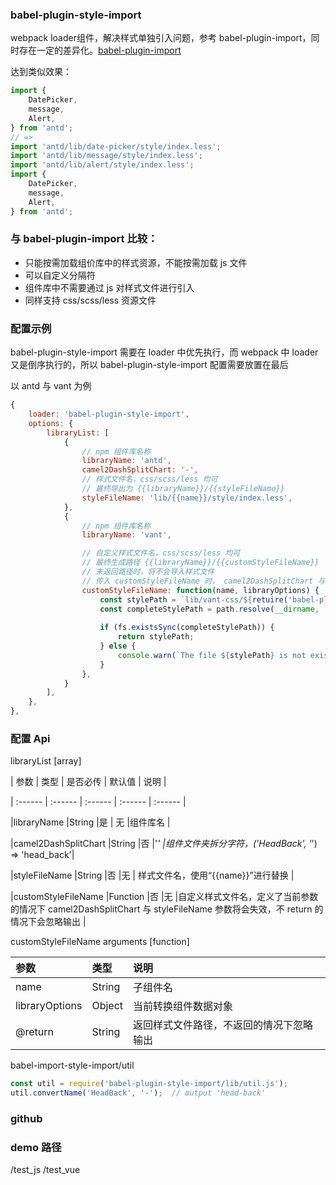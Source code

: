 ### babel-plugin-style-import

webpack loader组件，解决样式单独引入问题，参考 babel-plugin-import，同时存在一定的差异化。[babel-plugin-import](https://github.com/ant-design/babel-plugin-import)

达到类似效果：
``` javascript
import {
    DatePicker, 
    message, 
    Alert,
} from 'antd';
// => 
import 'antd/lib/date-picker/style/index.less';
import 'antd/lib/message/style/index.less';
import 'antd/lib/alert/style/index.less';
import {
    DatePicker, 
    message, 
    Alert,
} from 'antd';
```

### 与 babel-plugin-import 比较：
- 只能按需加载组价库中的样式资源，不能按需加载 js 文件
- 可以自定义分隔符
- 组件库中不需要通过 js 对样式文件进行引入
- 同样支持 css/scss/less 资源文件

### 配置示例
babel-plugin-style-import 需要在 loader 中优先执行，而 webpack 中
loader 又是倒序执行的，所以 babel-plugin-style-import 配置需要放置在最后

以 antd 与 vant 为例
``` javascript
{
    loader: 'babel-plugin-style-import',
    options: {
        libraryList: [
            {
                // npm 组件库名称
                libraryName: 'antd',
                camel2DashSplitChart: '-',
                // 样式文件名，css/scss/less 均可
                // 最终导出为 {{libraryName}}/{{styleFileName}}
                styleFileName: 'lib/{{name}}/style/index.less',
            },
            {
                // npm 组件库名称
                libraryName: 'vant',

                // 自定义样式文件名，css/scss/less 均可
                // 最终生成路径 {{libraryName}}/{{customStyleFileName}}
                // 未返回路径时，将不会导入样式文件
                // 传入 customStyleFileName 时， camel2DashSplitChart 与 styleFileName 参数将失效
                customStyleFileName: function(name, libraryOptions) {
                    const stylePath = `lib/vant-css/${retuire('babel-plugin-style-import/lib/util').convertName(name, '-')}.css`;
                    const completeStylePath = path.resolve(__dirname, `./node_modules/vant/${stylePath}`);
                    
                    if (fs.existsSync(completeStylePath)) {
                        return stylePath;
                    } else {
                        console.warn(`The file ${stylePath} is not exists！`);
                    }
                },
            }
        ],
    },
},
```

### 配置 Api
libraryList [array]

| 参数 | 类型 | 是否必传 | 默认值 | 说明 |

| :------ | :------ | :------ | :------ | :------ | 

|libraryName |String |是 | 无 |组件库名 | 

|camel2DashSplitChart |String |否 |'_' |组件文件夹拆分字符，('HeadBack', '_') => 'head_back'| 

|styleFileName |String |否 |无 | 样式文件名，使用“{{name}}”进行替换 | 

|customStyleFileName |Function |否 |无 |自定义样式文件名，定义了当前参数的情况下 camel2DashSplitChart 与 styleFileName 参数将会失效，不 return 的情况下会忽略输出 | 

customStyleFileName arguments [function]

| 参数 | 类型 | 说明 |
| :------ | :------ | :------ |
|name |String |子组件名 | 
|libraryOptions |Object |当前转换组件数据对象|
|@return |String | 返回样式文件路径，不返回的情况下忽略输出 |

babel-import-style-import/util

``` javascript
const util = require('babel-plugin-style-import/lib/util.js');
util.convertName('HeadBack', '-');  // output 'head-back'
```

### github
[]()

### demo 路径
/test_js
/test_vue